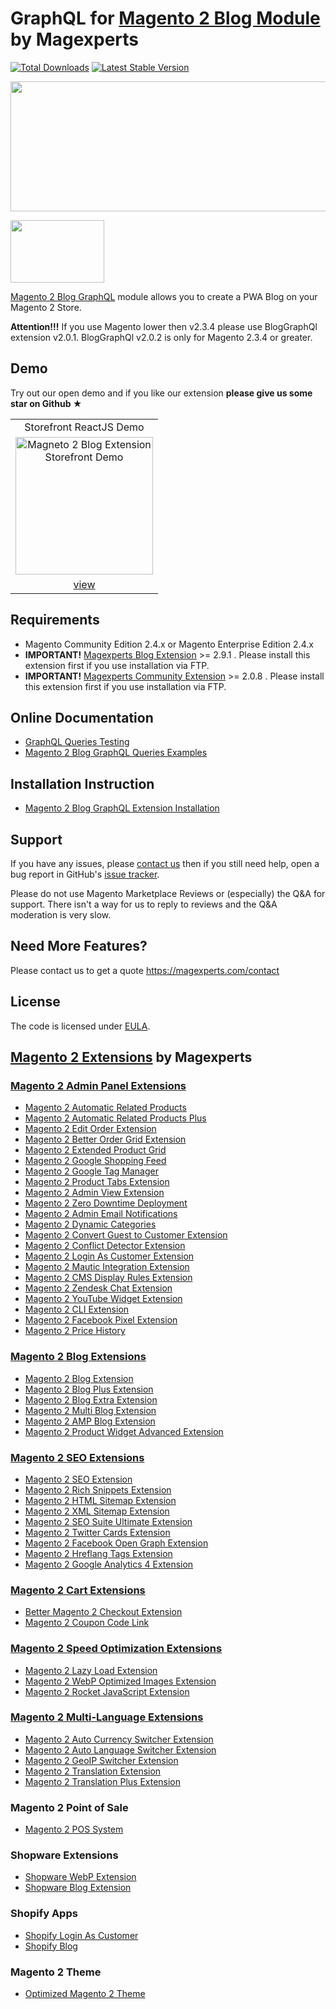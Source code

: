 # GraphQL for [Magento 2 Blog Module](https://magexperts.com/magento2-blog-extension) by Magexperts

[![Total Downloads](https://poser.pugx.org/magexperts/module-blog-graph-ql/downloads)](https://packagist.org/packages/magexperts/module-blog-graph-ql)
[![Latest Stable Version](https://poser.pugx.org/magexperts/module-blog-graph-ql/v/stable)](https://packagist.org/packages/magexperts/module-blog-graph-ql)

<a href="https://savelife.in.ua/en/donate-en/#donate-army-card-monthly"><img width="830" height="208" src="https://cm.magexperts.com/blog/support-ukraine.png"></a>

<img width="150" height="100" src="https://magexperts.com/media/wysiwyg/made_in_ukraine.jpg">


[Magento 2 Blog GraphQL](https://magexperts.com/magento2-blog-extension) module allows you to create a PWA Blog on your Magento 2 Store.

**Attention!!!** If you use Magento lower then v2.3.4 please use BlogGraphQl extension v2.0.1. BlogGraphQl v2.0.2 is only for Magento 2.3.4 or greater.

## Demo

Try out our open demo and if you like our extension **please give us some star on Github ★**
<table>
  <tbody>
    <tr>
      <td align="center" valign="middle">
        Storefront ReactJS Demo
      </td>
    </tr>
    <tr>
      <td align="center" valign="middle">
        <a href="https://blog-react.demo.magexperts.top/">
          <img
            src="https://magexperts.com/static/version1520969775/frontend/Magexperts/new/en_US/images/product-tab-demo-1.jpg"
            alt="Magneto 2 Blog Extension Storefront Demo"
            height="220"
          >
        </a>
      </td>
    </tr>
    <tr>
      <td align="center" valign="middle">
        <a href="https://blog-react.demo.magexperts.top/">
          view
        </a>
      </td>
    </tr>
  </tbody>
</table>

## Requirements
  * Magento Community Edition 2.4.x or Magento Enterprise Edition 2.4.x
  * **IMPORTANT!** [Magexperts Blog Extension](https://github.com/magexperts/module-blog) >= 2.9.1 . Please install this extension first if you use installation via FTP.
  * **IMPORTANT!** [Magexperts Community Extension](https://github.com/magexperts/module-community) >= 2.0.8 . Please install this extension first if you use installation via FTP.
  
## Online Documentation
* [GraphQL Queries Testing](https://magexperts.com/magento2-blog-extension/graphql-queries-testing)
* [Magento 2 Blog GraphQL Queries Examples](https://magexperts.com/magento2-blog-extension/graphql-query-examples?secret=RGP7LIFnwKFvFlTPxPw2ws1G50LCLeJv)


## Installation Instruction
* [Magento 2 Blog GraphQL Extension Installation](https://magexperts.com/magento2-blog-extension/graph-ql-installation)


## Support
If you have any issues, please [contact us](mailto:support@magexperts.com)
then if you still need help, open a bug report in GitHub's
[issue tracker](https://github.com/magexperts/module-blog-graph-ql/issues).

Please do not use Magento Marketplace Reviews or (especially) the Q&A for support.
There isn't a way for us to reply to reviews and the Q&A moderation is very slow.

## Need More Features?
Please contact us to get a quote
https://magexperts.com/contact

## License
The code is licensed under [EULA](https://magexperts.com/end-user-license-agreement).

## [Magento 2 Extensions](https://magexperts.com/magento-2-extensions) by Magexperts
### [Magento 2 Admin Panel Extensions](https://magexperts.com/magento-2-extensions/admin-extensions)
  * [Magento 2 Automatic Related Products](https://magexperts.com/magento-2-automatic-related-products)
  * [Magento 2 Automatic Related Products Plus](https://magexperts.com/magento-2-automatic-related-products/pricing)
  * [Magento 2 Edit Order Extension](https://magexperts.com/magento-2-edit-order-extension)
  * [Magento 2 Better Order Grid Extension](https://magexperts.com/magento-2-better-order-grid-extension)
  * [Magento 2 Extended Product Grid](https://magexperts.com/magento-2-product-grid-inline-editor)
  * [Magento 2 Google Shopping Feed](https://magexperts.com/magento-2-google-shopping-feed-extension)
  * [Magento 2 Google Tag Manager](https://magexperts.com/magento-2-google-tag-manager)
  * [Magento 2 Product Tabs Extension](https://magexperts.com/magento-2/extensions/product-tabs)
  * [Magento 2 Admin View Extension](https://magexperts.com/magento-2-admin-view-extension)
  * [Magento 2 Zero Downtime Deployment](https://magexperts.com/blog/magento-2-zero-downtime-deployment)
  * [Magento 2 Admin Email Notifications](https://magexperts.com/magento-2-admin-email-notifications)
  * [Magento 2 Dynamic Categories](https://magexperts.com/magento-2-dynamic-categories)
  * [Magento 2 Convert Guest to Customer Extension](https://magexperts.com/magento2-convert-guest-to-customer)
  * [Magento 2 Conflict Detector Extension](https://magexperts.com/magento2-conflict-detector)
  * [Magento 2 Login As Customer Extension](https://magexperts.com/login-as-customer-magento-2-extension)
  * [Magento 2 Mautic Integration Extension](https://magexperts.com/magento-2-mautic-extension)
  * [Magento 2 CMS Display Rules Extension](https://magexperts.com/magento-2-cms-display-rules-extension)
  * [Magento 2 Zendesk Chat Extension](https://magexperts.com/magento-2-zendesk-chat-extension)
  * [Magento 2 YouTube Widget Extension](https://magexperts.com/magento2-youtube-extension)
  * [Magento 2 CLI Extension](https://magexperts.com/magento2-cli-extension)
  * [Magento 2 Facebook Pixel Extension](https://magexperts.com/magento-2-facebook-pixel-extension)
  * [Magento 2 Price History](https://magexperts.com/magento-2-price-history)

### [Magento 2 Blog Extensions](https://magexperts.com/magento-2-extensions/blog-extensions)

  * [Magento 2 Blog Extension](https://magexperts.com/magento2-blog-extension)
  * [Magento 2 Blog Plus Extension](https://magexperts.com/magento2-blog-extension/pricing)
  * [Magento 2 Blog Extra Extension](https://magexperts.com/magento2-blog-extension/pricing)
  * [Magento 2 Multi Blog Extension](https://magexperts.com/magento-2-multi-blog-extension)
  * [Magento 2 AMP Blog Extension](https://magexperts.com/magento-2-amp-blog-extension)
  * [Magento 2 Product Widget Advanced Extension](https://magexperts.com/magento-2-product-widget)


### [Magento 2 SEO Extensions](https://magexperts.com/magento-2-extensions/magento-2-seo-extensions)

  * [Magento 2 SEO Extension](https://magexperts.com/magento-2-seo-extension)
  * [Magento 2 Rich Snippets Extension](https://magexperts.com/magento-2-rich-snippets)
  * [Magento 2 HTML Sitemap Extension](https://magexperts.com/magento-2-html-sitemap-extension)
  * [Magento 2 XML Sitemap Extension](https://magexperts.com/magento-2-xml-sitemap-extension)
  * [Magento 2 SEO Suite Ultimate Extension](https://magexperts.com/magento-2-seo-suite-ultimate-extension)
  * [Magento 2 Twitter Cards Extension](https://magexperts.com/magento-2-twitter-cards-extension)
  * [Magento 2 Facebook Open Graph Extension](https://magexperts.com/magento-2-open-graph-extension-og-tags)
  * [Magento 2 Hreflang Tags Extension](https://magexperts.com/magento2-alternate-hreflang-extension)
  * [Magento 2 Google Analytics 4 Extension](https://magexperts.com/magento-2-google-analytics-4)
  
### [Magento 2 Cart Extensions](https://magexperts.com/magento-2-extensions/cart-extensions)

  * [Better Magento 2 Checkout Extension](https://magexperts.com/better-magento-2-checkout-extension)
  * [Magento 2 Coupon Code Link](https://magexperts.com/magento-2-coupon-code-link)

### [Magento 2 Speed Optimization Extensions](https://magexperts.com/magento-2-extensions/speed-optimization-extensions)

  * [Magento 2 Lazy Load Extension](https://magexperts.com/magento-2-image-lazy-load-extension)
  * [Magento 2 WebP Optimized Images Extension](https://magexperts.com/magento-2-webp-optimized-images)
  * [Magento 2 Rocket JavaScript Extension](https://magexperts.com/rocket-javascript-deferred-javascript)

### [Magento 2 Multi-Language Extensions](https://magexperts.com/magento-2-extensions/multi-language-extensions)

  * [Magento 2 Auto Currency Switcher Extension](https://magexperts.com/magento-2-currency-switcher-auto-currency-by-country)
  * [Magento 2 Auto Language Switcher Extension](https://magexperts.com/magento-2-auto-language-switcher)
  * [Magento 2 GeoIP Switcher Extension](https://magexperts.com/magento-2-geoip-switcher-extension)
  * [Magento 2 Translation Extension](https://magexperts.com/magento-2-translation-extension)
  * [Magento 2 Translation Plus Extension](https://magexperts.com/magento-2-translation-extension/pricing)

  ### Magento 2 Point of Sale
  * [Magento 2 POS System](https://magexperts.com/magento-pos-system)
  
  ### Shopware Extensions
  * [Shopware WebP Extension](https://magexperts.com/shopware/extensions/webp)
  * [Shopware Blog Extension](https://magexperts.com/shopware/extensions/blog)
   
  ### Shopify Apps
  * [Shopify Login As Customer](https://apps.shopify.com/login-as-customer)
  * [Shopify Blog](https://apps.shopify.com/magexperts-blog)
  
  ### Magento 2 Theme
  * [Optimized Magento 2 Theme](https://magexperts.com/optimized-magento-2-theme)
